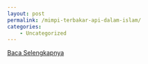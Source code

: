 ```yaml
---
layout: post
permalink: /mimpi-terbakar-api-dalam-islam/
categories:
    - Uncategorized
---
```


[Baca Selengkapnya](/04)